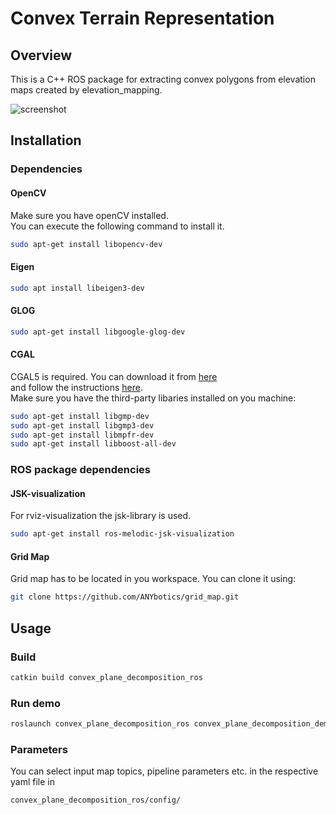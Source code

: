 # Convex Terrain Representation #

## Overview
This is a C++ ROS package for extracting convex polygons from elevation maps created by elevation_mapping.  

![screenshot](convex_plane_decomposition_ros/data/entire_map_decomposed.png)

## Installation

### Dependencies

#### OpenCV
Make sure you have openCV installed.  
You can execute the following command to install it.
```bash
sudo apt-get install libopencv-dev
```

#### Eigen
```bash
sudo apt install libeigen3-dev
```

#### GLOG
```bash
sudo apt-get install libgoogle-glog-dev
```

#### CGAL
CGAL5 is required. You can download it from [here](https://github.com/CGAL/cgal/releases/tag/releases%2FCGAL-5.0.2)  
and follow the instructions [here](https://doc.cgal.org/latest/Manual/installation.html#installation_idealworld).  
Make sure you have the third-party libaries installed on you machine:
```bash
sudo apt-get install libgmp-dev
sudo apt-get install libgmp3-dev
sudo apt-get install libmpfr-dev
sudo apt-get install libboost-all-dev
```


### ROS package dependencies

#### JSK-visualization
For rviz-visualization the jsk-library is used.
```bash
sudo apt-get install ros-melodic-jsk-visualization
```

#### Grid Map
Grid map has to be located in you workspace. You can clone it using:
```bash
git clone https://github.com/ANYbotics/grid_map.git
```

## Usage
### Build
```bash
catkin build convex_plane_decomposition_ros
```
### Run demo
```bash
roslaunch convex_plane_decomposition_ros convex_plane_decomposition_demo.launch
```

### Parameters
You can select input map topics, pipeline parameters etc. in the respective yaml file in
```bash
convex_plane_decomposition_ros/config/
```
